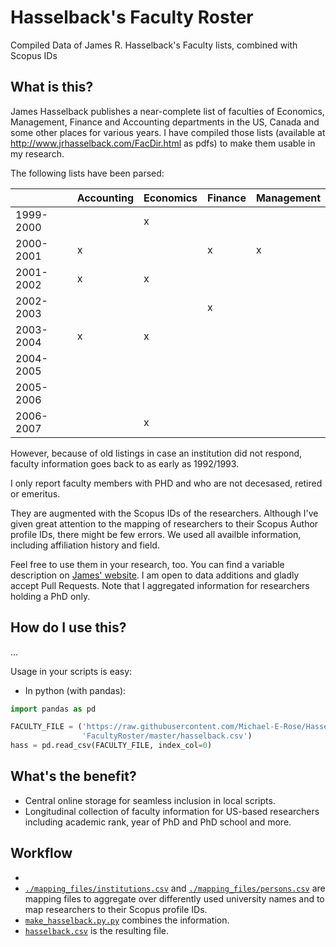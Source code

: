 # Hasselback's Faculty Roster
Compiled Data of James R. Hasselback's Faculty lists, combined with Scopus IDs

## What is this?
James Hasselback publishes a near-complete list of faculties of Economics, Management, Finance and Accounting departments in the US, Canada and some other places for various years.  I have compiled those lists (available at http://www.jrhasselback.com/FacDir.html as pdfs) to make them usable in my research.

The following lists have been parsed:

|           | Accounting | Economics | Finance | Management |
|-----------|------------|-----------|---------|------------|
| 1999-2000 |            |     x     |         |            |
| 2000-2001 |     x      |           |    x    |      x     |
| 2001-2002 |     x      |     x     |         |            |
| 2002-2003 |            |           |    x    |            |
| 2003-2004 |     x      |     x     |         |            |
| 2004-2005 |            |           |         |            |
| 2005-2006 |            |           |         |            |
| 2006-2007 |            |     x     |         |            |

However, because of old listings in case an institution did not respond, faculty information goes back to as early as 1992/1993.

I only report faculty members with PHD and who are not decesased, retired or emeritus.

They are augmented with the Scopus IDs of the researchers.  Although I've given great attention to the mapping of researchers to their Scopus Author profile IDs, there might be few errors.  We used all availble information, including affiliation history and field.

Feel free to use them in your research, too.  You can find a variable description on [James' website](http://www.jrhasselback.com/AtgDir.html).  I am open to data additions and gladly accept Pull Requests.  Note that I aggregated information for researchers holding a PhD only.

## How do I use this?

...

Usage in your scripts is easy:

* In python (with pandas):
```python
import pandas as pd

FACULTY_FILE = ('https://raw.githubusercontent.com/Michael-E-Rose/Hasselback'
                'FacultyRoster/master/hasselback.csv')
hass = pd.read_csv(FACULTY_FILE, index_col=0)
```

<!-- * In R:
```R
...
``` -->

<!-- * In Stata:
```Stata
...
```
 -->
## What's the benefit?
- Central online storage for seamless inclusion in local scripts.
- Longitudinal collection of faculty information for US-based researchers including academic rank, year of PhD and PhD school and more.

## Workflow
- 
- [`./mapping_files/institutions.csv`](./mapping_files/institutions.csv) and [`./mapping_files/persons.csv`](./mapping_files/persons.csv) are mapping files to aggregate over differently used university names and to map researchers to their Scopus profile IDs.
- [`make_hasselback.py.py`](make_hasselback.py.py) combines the information.
- [`hasselback.csv`](hasselback.csv) is the resulting file.
